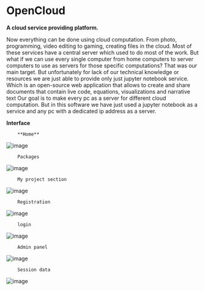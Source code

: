 # OpenCloud
**A cloud service providing platform.**

Now everything can be done using cloud computation. From photo, programming, video editing to gaming, creating files in the cloud. Most of these services have a central server which used to do most of the work. But what if we can use every single computer from home computers to server computers to use as servers for those specific computations? That was our main target. But unfortunately for lack of our technical knowledge or resources we are just able to provide only just jupyter notebook service. Which is an open-source web application that allows to create and share documents that contain live code, equations, visualizations and narrative text Our goal is to make every pc as a server for different cloud computation. But in this software we have just used a jupyter notebook as a service and any pc with a dedicated ip address as a server.


**Interface**

        **Home**
![image](https://user-images.githubusercontent.com/78086376/221812402-cbc6caf4-e2d1-4654-8ced-604aa374b261.png)

        Packages
![image](https://user-images.githubusercontent.com/78086376/221812515-a38e39a0-3244-4f54-9394-1eb854cf5236.png)

        My project section
![image](https://user-images.githubusercontent.com/78086376/221812621-037c9245-61cc-4c6b-a45a-b23ddf934ff6.png)

        Registration
![image](https://user-images.githubusercontent.com/78086376/221812723-4ab112a7-b985-4632-8a8d-b226306a68e9.png)

        login
![image](https://user-images.githubusercontent.com/78086376/221812782-24341205-854f-435f-bd0a-8d301d5bf268.png)

        Admin panel
![image](https://user-images.githubusercontent.com/78086376/221812901-9f4c07dc-e25b-44d9-bb27-cca5bfe0b87f.png)


        Session data
![image](https://user-images.githubusercontent.com/78086376/221812974-7aa6cdbb-a4a9-4b2b-824b-222cfa03c0ae.png)
